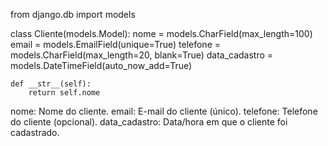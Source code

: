 from django.db import models

class Cliente(models.Model):
    nome = models.CharField(max_length=100)
    email = models.EmailField(unique=True)
    telefone = models.CharField(max_length=20, blank=True)
    data_cadastro = models.DateTimeField(auto_now_add=True)

    def __str__(self):
        return self.nome

nome: Nome do cliente.
email: E-mail do cliente (único).
telefone: Telefone do cliente (opcional).
data_cadastro: Data/hora em que o cliente foi cadastrado.